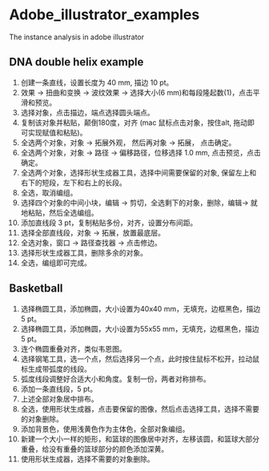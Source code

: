 # Adobe_illustrator_examples
The instance analysis in adobe illustrator

## DNA double helix example
1. 创建一条直线，设置长度为 40 mm, 描边 10 pt。
2. 效果 -> 扭曲和变换 -> 波纹效果 -> 选择大小(6 mm)和每段隆起数(1)，点击平滑和预览。
3. 选择对象，点击描边，端点选择圆头端点。
4. 复制该对象并粘贴，颠倒180度，对齐 (mac 鼠标点击对象，按住alt, 拖动即可实现赋值和粘贴)。
5. 全选两个对象，对象 -> 拓展外观， 然后再对象 -> 拓展， 点击确定。
6. 全选两个对象，对象 -> 路径 -> 偏移路径，位移选择 1.0 mm, 点击预览，点击确定。
7. 全选两个对象，选择形状生成器工具，选择中间需要保留的对象, 保留左上和右下的短段，左下和右上的长段。
8. 全选，取消编组。
9. 选择四个对象的中间小块，编辑 -> 剪切，全选剩下的对象，删除，编辑-> 就地粘贴，然后全选编组。
10. 添加直线段 3 pt，复制粘贴多份，对齐，设置分布间距。
11. 选择全部直线段，对象 -> 拓展，放置最底层。
12. 全选对象，窗口 -> 路径查找器 -> 点击修边。
13. 选择形状生成器工具，删除多余的对象。
14. 全选，编组即可完成。

## Basketball 
1. 选择椭圆工具，添加椭圆，大小设置为40x40 mm，无填充，边框黑色，描边 5 pt。
2. 选择椭圆工具，添加椭圆，大小设置为55x55 mm，无填充，边框黑色，描边 5 pt。
3. 连个椭圆重叠对齐，类似韦恩图。
4. 选择钢笔工具，选一个点，然后选择另一个点，此时按住鼠标不松开，拉动鼠标生成带弧度的线段。
5. 弧度线段调整好合适大小和角度。复制一份，两者对称排布。
6. 添加一条直线段，5 pt。
7. 上述全部对象居中排布。
8. 全选，使用形状生成器，点击要保留的图像，然后点击选择工具，选择不需要的对象删除。
9. 添加背景色，使用浅黄色作为主体色，全部对象编组。
10. 新建一个大小一样的矩形，和篮球的图像居中对齐，左移该圆，和篮球大部分重叠，给没有重叠的篮球部分的颜色添加深黄。
11. 使用形状生成器，选择不需要的对象删除。

